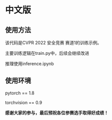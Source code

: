 


# 中文版
## 使用方法

该代码是CVPR 2022 安全竞赛 赛道1的训练示例。


主要训练逻辑在train.py中，后续会继续改进

推理使用inference.ipynb

## 使用环境

pytorch == 1.8

torchvision == 0.9


**感谢大家的参与，最后预祝各位参赛选手取得好成绩！**
